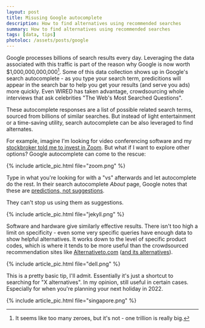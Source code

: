 ```yaml
---
layout: post
title: Misusing Google autocomplete
description: How to find alternatives using recommended searches
summary: How to find alternatives using recommended searches
tags: [data, tips]
photoloc: /assets/posts/google
---
```


Google processes billions of search results every day. Leveraging the data associated with this traffic is part of the reason why Google is now worth $1,000,000,000,000[^1]. Some of this data collection shows up in Google's search autocomplete - as you type your search term, predicitions will appear in the search bar to help you get your results (and serve you ads) more quickly. Even WIRED has taken advantage, crowdsourcing whole interviews that ask celebrities "The Web's Most Searched Questions".

These autocomplete responses are a list of possible related search terms, sourced from billions of similar searches. But instead of light entertainment or a time-saving utility, search autocomplete can be also leveraged to find alternates.

For example, imagine I'm looking for video conferencing software and my [stockbroker told me to invest in Zoom](https://www.cnbc.com/2020/03/26/sec-pauses-zoom-technologies-as-traders-confuse-it-with-zoom-video.html). But what if I want to explore other options? Google autocomplete can come to the rescue: 

{% include article_pic.html
   file="zoom.png"
%}

Type in what you're looking for with a "vs" afterwards and let autocomplete do the rest.  In their search autocomplete *About* page, Google notes that these are [predictions, not suggestions](https://blog.google/products/search/how-google-autocomplete-works-search/). 

They can't stop us using them as suggestions.

{% include article_pic.html
   file="jekyll.png"
%}

Software and hardware give similarly effective results. There isn't too high a limit on specificity - even some very specific queries have enough data to show helpful alternatives. It works down to the level of specific product codes, which is where it tends to be more useful than the crowdsourced recommendation sites like [Alternativeto.com](https://alternativeto.net/) ([and its alternatives](https://www.producthunt.com/alternatives/alternativeto)).

{% include article_pic.html
   file="dell.png"
%}

This is a pretty basic tip, I'll admit. Essentially it's just a shortcut to searching for "X alternatives". In my opinion, still useful in certain cases. Especially for when you're planning your next holiday in 2022.

{% include article_pic.html
   file="singapore.png"
%}

[^1]: It seems like too many zeroes, but it's not - one trillion is really big. 
